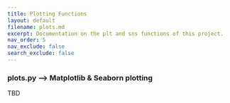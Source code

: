 ```yaml
---
title: Plotting Functions
layout: default
filename: plots.md
excerpt: Documentation on the plt and sns functions of this project.
nav_order: 5
nav_exclude: false
search_exclude: false
---
```


### plots.py    -->    Matplotlib & Seaborn plotting
TBD
